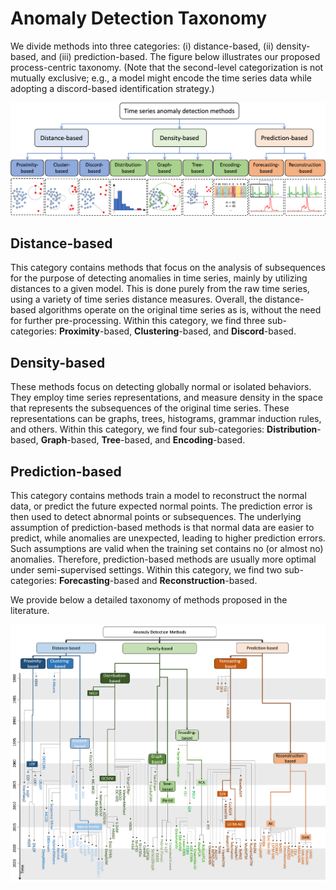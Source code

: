 # Anomaly Detection Taxonomy

We divide methods into three categories: (i) distance-based, (ii) density-based, and (iii) prediction-based. The figure below illustrates our proposed process-centric taxonomy. (Note that the second-level categorization is not mutually exclusive; e.g., a  model might encode the time series data while adopting a discord-based identification strategy.)

![Anomaly detection taxonomy](../../assets/taxonomy_short.png "Anomaly detection taxonomy")

## Distance-based

This category contains methods that focus on the analysis of subsequences for the purpose of detecting anomalies in time series, mainly by utilizing distances to a given model. This is done purely from the raw time series, using a variety of time series distance measures. Overall, the distance-based algorithms operate on the original time series as is, without the need for further pre-processing. Within this category, we find three sub-categories: **Proximity**-based, **Clustering**-based, and **Discord**-based.

## Density-based 

These methods focus on detecting globally normal or isolated behaviors. They employ time series representations, and measure density in the space that represents the subsequences of the original time series. These representations can be graphs, trees, histograms, grammar induction rules, and others. Within this category, we find four sub-categories: **Distribution**-based, **Graph**-based, **Tree**-based, and **Encoding**-based.

## Prediction-based

This category contains methods train a model to reconstruct the normal data, or predict the future expected normal points. The prediction error is then used to detect abnormal points or subsequences. The underlying assumption of prediction-based methods is that normal data are easier to predict, while anomalies are unexpected, leading to higher prediction errors. Such assumptions are valid when the training set contains no (or almost no) anomalies. Therefore, prediction-based methods are usually more optimal under semi-supervised settings. Within this category, we find two sub-categories: **Forecasting**-based and **Reconstruction**-based.

We provide below a detailed taxonomy of methods proposed in the literature.

![Detailed taxonomy](../../assets/detailed_taxonomy.png "Detailed taxonomy")

